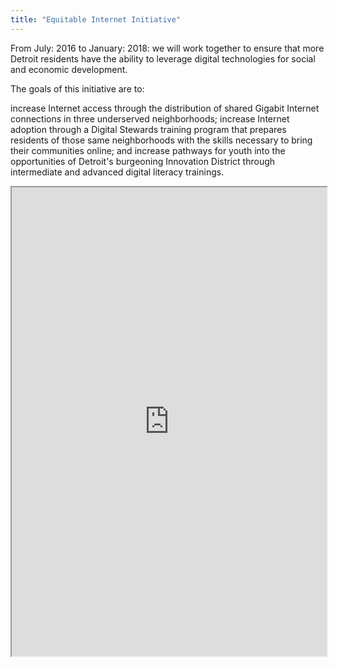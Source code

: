 ```yaml
---
title: "Equitable Internet Initiative"
---
```


From July: 2016 to January: 2018: we will work together to ensure that more Detroit residents have the ability to leverage digital technologies for social and economic development.

The goals of this initiative are to:

increase Internet access through the distribution of shared Gigabit Internet connections in three underserved neighborhoods;
increase Internet adoption through a Digital Stewards training program that prepares residents of those same neighborhoods with the skills necessary to bring their communities online; and
increase pathways for youth into the opportunities of Detroit's burgeoning Innovation District through intermediate and advanced digital literacy trainings.

<iframe height="750" width="100%" src="https://ewelton.github.io/ktest/wiki.html#Equitable%20Internet%20Initiative"></iframe>
